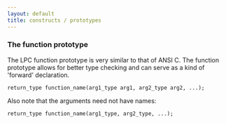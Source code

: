 ```yaml
---
layout: default
title: constructs / prototypes
---
```


### The function prototype

The LPC function prototype is very similar to that of ANSI C. The
function prototype allows for better type checking and can serve as
a kind of 'forward' declaration.

    return_type function_name(arg1_type arg1, arg2_type arg2, ...);

Also note that the arguments need not have names:

    return_type function_name(arg1_type, arg2_type, ...);
